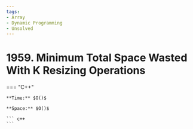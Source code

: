 ```yaml
---
tags:
- Array
- Dynamic Programming
- Unsolved
---
```



# 1959. Minimum Total Space Wasted With K Resizing Operations

=== "C++"

    **Time:** $O()$

    **Space:** $O()$

    ``` c++
    ```